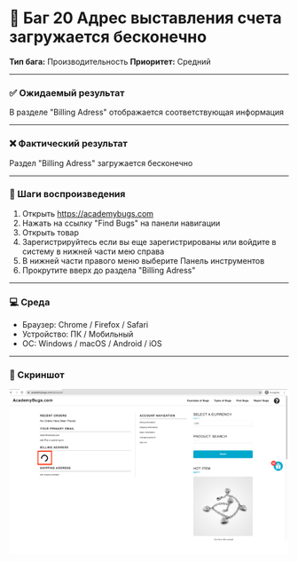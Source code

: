 # 🐞 Баг 20 Адрес выставления счета загружается бесконечно

**Тип бага:**  Производительность
**Приоритет:**  Средний

---

### ✅ Ожидаемый результат

В разделе "Billing Adress" отображается соответствующая информация

---

### ❌ Фактический результат

Раздел "Billing Adress" загружается бесконечно

---

### 🔁 Шаги воспроизведения

1. Открыть https://academybugs.com
2. Нажать на ссылку "Find Bugs" на панели навигации
3. Открыть товар
4. Зарегистрируйтесь если вы еще зарегистрированы или войдите в систему в нижней части мею справа
5. В нижней части правого меню выберите Панель инструментов
6. Прокрутите вверх до раздела "Billing Adress"

---

### 💻 Среда

- Браузер: Chrome / Firefox / Safari
- Устройство: ПК / Мобильный
- ОС: Windows / macOS / Android / iOS

---

### 📸 Скриншот

![Bug Screenshot](../Screenshots/Bug_20.png)
